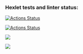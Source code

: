 ### Hexlet tests and linter status:
[![Actions Status](https://github.com/ilija8897/frontend-project-46/actions/workflows/hexlet-check.yml/badge.svg)](https://github.com/ilija8897/frontend-project-46/actions)

[![Actions Status](https://github.com/ilija8897/frontend-project-46/actions/workflows/CI.yml/badge.svg)](https://github.com/ilija8897/frontend-project-46/actions)

<a href="https://codeclimate.com/github/ilija8897/frontend-project-46/maintainability"><img src="https://api.codeclimate.com/v1/badges/29124e07cc5d4fc92c64/maintainability" /></a>

<a href="https://codeclimate.com/github/ilija8897/frontend-project-46/test_coverage"><img src="https://api.codeclimate.com/v1/badges/29124e07cc5d4fc92c64/test_coverage" /></a>
